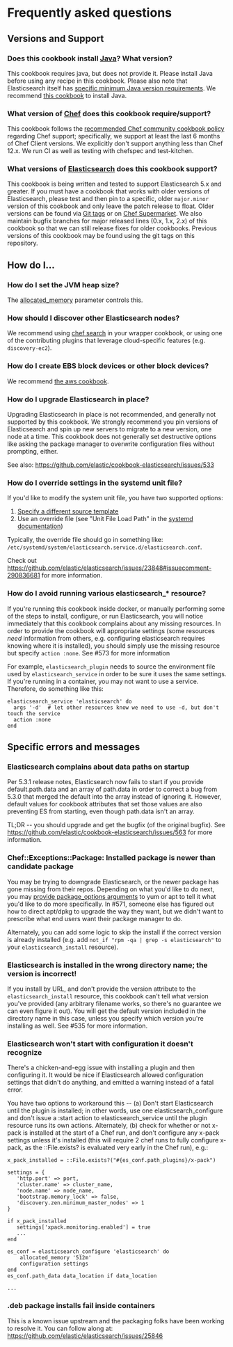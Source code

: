 # Frequently asked questions

## Versions and Support

### Does this cookbook install [Java](https://www.java.com/en/)? What version?

This cookbook requires java, but does not provide it. Please install Java before using any recipe in this cookbook. Please also note that Elasticsearch itself has [specific minimum Java version requirements](https://www.elastic.co/guide/en/elasticsearch/reference/current/setup.html#jvm-version). We recommend [this cookbook](https://github.com/agileorbit-cookbooks/java) to install Java.

### What version of [Chef](https://www.chef.io/) does this cookbook require/support?

This cookbook follows the [recommended Chef community cookbook policy](https://github.com/chef/chef-rfc/blob/master/rfc092-dependency-update-cadence.md#cookbook-and-ecosystem-tooling-support) regarding Chef support; specifically, we support at least the last 6 months of Chef Client versions. We explicitly don't support anything less than Chef 12.x. We run CI as well as testing with chefspec and test-kitchen.

### What versions of [Elasticsearch](https://www.elastic.co/products/elasticsearch) does this cookbook support?

This cookbook is being written and tested to support Elasticsearch 5.x and greater. If you must have a cookbook that works with older versions of Elasticsearch, please test and then pin to a specific, older `major.minor` version of this cookbook and only leave the patch release to float. Older versions can be found via [Git tags](https://github.com/elastic/cookbook-elasticsearch/tags) or on [Chef Supermarket](https://supermarket.chef.io/cookbooks/elasticsearch). We also maintain bugfix branches for major released lines (0.x, 1.x, 2.x) of this cookbook so that we can still release fixes for older cookbooks. Previous versions of this cookbook may be found using the git tags on this repository.

## How do I...

### How do I set the JVM heap size?

The [allocated_memory](https://github.com/elastic/cookbook-elasticsearch/blob/master/libraries/provider_configure.rb#L115-L119) parameter controls this.

### How should I discover other Elasticsearch nodes?

We recommend using [chef search](https://docs.chef.io/chef_search.html) in your wrapper cookbook, or using one of the contributing plugins that leverage cloud-specific features (e.g. `discovery-ec2`).

### How do I create EBS block devices or other block devices?

We recommend [the aws cookbook](https://github.com/chef-cookbooks/aws).

### How do I upgrade Elasticsearch in place?

Upgrading Elasticsearch in place is not recommended, and generally not supported by this cookbook. We strongly recommend you pin versions of Elasticsearch and spin up new servers to migrate to a new version, one node at a time. This cookbook does not generally set destructive options like asking the package manager to overwrite configuration files without prompting, either.

See also: https://github.com/elastic/cookbook-elasticsearch/issues/533

### How do I override settings in the systemd unit file?

If you'd like to modify the system unit file, you have two supported options:
1. [Specify a different source template ](https://github.com/elastic/cookbook-elasticsearch/blob/master/libraries/resource_service.rb#L26-L27)
1. Use an override file (see "Unit File Load Path" in the [systemd documentation](https://www.freedesktop.org/software/systemd/man/systemd.unit.html))

Typically, the override file should go in something like: `/etc/systemd/system/elasticsearch.service.d/elasticsearch.conf`.

Check out https://github.com/elastic/elasticsearch/issues/23848#issuecomment-290836681 for more information.

### How do I avoid running various elasticsearch_* resource?

If you're running this cookbook inside docker, or manually performing some of the steps to install, configure, or run Elasticsearch, you will notice immediately that this cookbook complains about any missing resources. In order to provide the cookbook will appropriate settings (some resources _need_ information from others, e.g. configuring elasticsearch requires knowing where it is installed), you should simply use the missing resource but specify `action :none`. See #573 for more information

For example, `elasticsearch_plugin` needs to source the environment file used by `elasticsearch_service` in order to be sure it uses the same settings. If you're running in a container, you may not want to use a service. Therefore, do something like this:

```
elasticsearch_service 'elasticsearch' do
  args '-d'  # let other resources know we need to use -d, but don't touch the service
  action :none
end
```

## Specific errors and messages

### Elasticsearch complains about data paths on startup

Per 5.3.1 release notes, Elasticsearch now fails to start if you provide default.path.data and an array of path.data in order to correct a bug from 5.3.0 that merged the default into the array instead of ignoring it. However, default values for cookbook attributes that set those values are also preventing ES from starting, even though path.data isn't an array.

TL;DR -- you should upgrade and get the bugfix (of the original bugfix). See https://github.com/elastic/cookbook-elasticsearch/issues/563 for more information.

### Chef::Exceptions::Package: Installed package is newer than candidate package

You may be trying to downgrade Elasticsearch, or the newer package has gone missing from their repos. Depending on what you'd like to do next, you may [provide package_options arguments](https://github.com/elastic/cookbook-elasticsearch/blob/master/libraries/resource_install.rb#L27) to yum or apt to tell it what you'd like to do more specifically. In #571, someone else has figured out how to direct apt/dpkg to upgrade the way they want, but we didn't want to prescribe what end users want their package manager to do.

Alternately, you can add some logic to skip the install if the correct version is already installed (e.g. add `not_if "rpm -qa | grep -s elasticsearch"` to your `elasticsearch_install` resource).

### Elasticsearch is installed in the wrong directory name; the version is incorrect!

If you install by URL, and don't provide the version attribute to the `elasticsearch_install` resource, this cookbook can't tell what version you've provided (any arbitrary filename works, so there's no guarantee we can even figure it out). You will get the default version included in the directory name in this case, unless you specify which version you're installing as well. See #535 for more information.

### Elasticsearch won't start with configuration it doesn't recognize

There's a chicken-and-egg issue with installing a plugin and then configuring it. It would be nice if Elasticsearch allowed configuration settings that didn't do anything, and emitted a warning instead of a fatal error.

You have two options to workaround this -- (a) Don't start Elasticsearch until the plugin is installed; in other words, use one elasticsearch_configure and don't issue a :start action to elasticsearch_service until the plugin resource runs its own actions. Alternately, (b) check for whether or not x-pack is installed at the start of a Chef run, and don't configure any x-pack settings unless it's installed (this will require 2 chef runs to fully configure x-pack, as the ::File.exists? is evaluated very early in the Chef run), e.g.:
```
x_pack_installed = ::File.exists?("#{es_conf.path_plugins}/x-pack")

settings = {
   'http.port' => port,
   'cluster.name' => cluster_name,
   'node.name' => node_name,
   'bootstrap.memory_lock' => false,
   'discovery.zen.minimum_master_nodes' => 1
}

if x_pack_installed
   settings['xpack.monitoring.enabled'] = true
   ...
end

es_conf = elasticsearch_configure 'elasticsearch' do
    allocated_memory '512m'
    configuration settings
end
es_conf.path_data data_location if data_location

...
```

### .deb package installs fail inside containers

This is a known issue upstream and the packaging folks have been working to resolve it. You can follow along at:
https://github.com/elastic/elasticsearch/issues/25846
